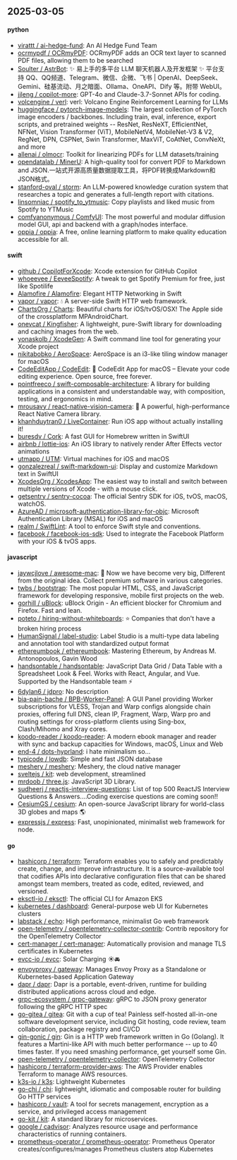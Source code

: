 ## 2025-03-05

#### python
* [virattt / ai-hedge-fund](https://github.com/virattt/ai-hedge-fund): An AI Hedge Fund Team
* [ocrmypdf / OCRmyPDF](https://github.com/ocrmypdf/OCRmyPDF): OCRmyPDF adds an OCR text layer to scanned PDF files, allowing them to be searched
* [Soulter / AstrBot](https://github.com/Soulter/AstrBot): ✨ 易上手的多平台 LLM 聊天机器人及开发框架 ✨ 平台支持 QQ、QQ频道、Telegram、微信、企微、飞书 | OpenAI、DeepSeek、Gemini、硅基流动、月之暗面、Ollama、OneAPI、Dify 等。附带 WebUI。
* [jjleng / copilot-more](https://github.com/jjleng/copilot-more): GPT-4o and Claude-3.7-Sonnet APIs for coding.
* [volcengine / verl](https://github.com/volcengine/verl): verl: Volcano Engine Reinforcement Learning for LLMs
* [huggingface / pytorch-image-models](https://github.com/huggingface/pytorch-image-models): The largest collection of PyTorch image encoders / backbones. Including train, eval, inference, export scripts, and pretrained weights -- ResNet, ResNeXT, EfficientNet, NFNet, Vision Transformer (ViT), MobileNetV4, MobileNet-V3 & V2, RegNet, DPN, CSPNet, Swin Transformer, MaxViT, CoAtNet, ConvNeXt, and more
* [allenai / olmocr](https://github.com/allenai/olmocr): Toolkit for linearizing PDFs for LLM datasets/training
* [opendatalab / MinerU](https://github.com/opendatalab/MinerU): A high-quality tool for convert PDF to Markdown and JSON.一站式开源高质量数据提取工具，将PDF转换成Markdown和JSON格式。
* [stanford-oval / storm](https://github.com/stanford-oval/storm): An LLM-powered knowledge curation system that researches a topic and generates a full-length report with citations.
* [linsomniac / spotify_to_ytmusic](https://github.com/linsomniac/spotify_to_ytmusic): Copy playlists and liked music from Spotify to YTMusic
* [comfyanonymous / ComfyUI](https://github.com/comfyanonymous/ComfyUI): The most powerful and modular diffusion model GUI, api and backend with a graph/nodes interface.
* [oppia / oppia](https://github.com/oppia/oppia): A free, online learning platform to make quality education accessible for all.

#### swift
* [github / CopilotForXcode](https://github.com/github/CopilotForXcode): Xcode extension for GitHub Copilot
* [whoeevee / EeveeSpotify](https://github.com/whoeevee/EeveeSpotify): A tweak to get Spotify Premium for free, just like Spotilife
* [Alamofire / Alamofire](https://github.com/Alamofire/Alamofire): Elegant HTTP Networking in Swift
* [vapor / vapor](https://github.com/vapor/vapor): 💧 A server-side Swift HTTP web framework.
* [ChartsOrg / Charts](https://github.com/ChartsOrg/Charts): Beautiful charts for iOS/tvOS/OSX! The Apple side of the crossplatform MPAndroidChart.
* [onevcat / Kingfisher](https://github.com/onevcat/Kingfisher): A lightweight, pure-Swift library for downloading and caching images from the web.
* [yonaskolb / XcodeGen](https://github.com/yonaskolb/XcodeGen): A Swift command line tool for generating your Xcode project
* [nikitabobko / AeroSpace](https://github.com/nikitabobko/AeroSpace): AeroSpace is an i3-like tiling window manager for macOS
* [CodeEditApp / CodeEdit](https://github.com/CodeEditApp/CodeEdit): 📝 CodeEdit App for macOS – Elevate your code editing experience. Open source, free forever.
* [pointfreeco / swift-composable-architecture](https://github.com/pointfreeco/swift-composable-architecture): A library for building applications in a consistent and understandable way, with composition, testing, and ergonomics in mind.
* [mrousavy / react-native-vision-camera](https://github.com/mrousavy/react-native-vision-camera): 📸 A powerful, high-performance React Native Camera library.
* [khanhduytran0 / LiveContainer](https://github.com/khanhduytran0/LiveContainer): Run iOS app without actually installing it!
* [buresdv / Cork](https://github.com/buresdv/Cork): A fast GUI for Homebrew written in SwiftUI
* [airbnb / lottie-ios](https://github.com/airbnb/lottie-ios): An iOS library to natively render After Effects vector animations
* [utmapp / UTM](https://github.com/utmapp/UTM): Virtual machines for iOS and macOS
* [gonzalezreal / swift-markdown-ui](https://github.com/gonzalezreal/swift-markdown-ui): Display and customize Markdown text in SwiftUI
* [XcodesOrg / XcodesApp](https://github.com/XcodesOrg/XcodesApp): The easiest way to install and switch between multiple versions of Xcode - with a mouse click.
* [getsentry / sentry-cocoa](https://github.com/getsentry/sentry-cocoa): The official Sentry SDK for iOS, tvOS, macOS, watchOS.
* [AzureAD / microsoft-authentication-library-for-objc](https://github.com/AzureAD/microsoft-authentication-library-for-objc): Microsoft Authentication Library (MSAL) for iOS and macOS
* [realm / SwiftLint](https://github.com/realm/SwiftLint): A tool to enforce Swift style and conventions.
* [facebook / facebook-ios-sdk](https://github.com/facebook/facebook-ios-sdk): Used to integrate the Facebook Platform with your iOS & tvOS apps.

#### javascript
* [jaywcjlove / awesome-mac](https://github.com/jaywcjlove/awesome-mac):  Now we have become very big, Different from the original idea. Collect premium software in various categories.
* [twbs / bootstrap](https://github.com/twbs/bootstrap): The most popular HTML, CSS, and JavaScript framework for developing responsive, mobile first projects on the web.
* [gorhill / uBlock](https://github.com/gorhill/uBlock): uBlock Origin - An efficient blocker for Chromium and Firefox. Fast and lean.
* [poteto / hiring-without-whiteboards](https://github.com/poteto/hiring-without-whiteboards): ⭐️ Companies that don't have a broken hiring process
* [HumanSignal / label-studio](https://github.com/HumanSignal/label-studio): Label Studio is a multi-type data labeling and annotation tool with standardized output format
* [ethereumbook / ethereumbook](https://github.com/ethereumbook/ethereumbook): Mastering Ethereum, by Andreas M. Antonopoulos, Gavin Wood
* [handsontable / handsontable](https://github.com/handsontable/handsontable): JavaScript Data Grid / Data Table with a Spreadsheet Look & Feel. Works with React, Angular, and Vue. Supported by the Handsontable team ⚡
* [6dylan6 / jdpro](https://github.com/6dylan6/jdpro): No description
* [bia-pain-bache / BPB-Worker-Panel](https://github.com/bia-pain-bache/BPB-Worker-Panel): A GUI Panel providing Worker subscriptions for VLESS, Trojan and Warp configs alongside chain proxies, offering full DNS, clean IP, Fragment, Warp, Warp pro and routing settings for cross-platform clients using Sing-box, Clash/Mihomo and Xray cores.
* [koodo-reader / koodo-reader](https://github.com/koodo-reader/koodo-reader): A modern ebook manager and reader with sync and backup capacities for Windows, macOS, Linux and Web
* [end-4 / dots-hyprland](https://github.com/end-4/dots-hyprland): i hate minimalism so...
* [typicode / lowdb](https://github.com/typicode/lowdb): Simple and fast JSON database
* [meshery / meshery](https://github.com/meshery/meshery): Meshery, the cloud native manager
* [sveltejs / kit](https://github.com/sveltejs/kit): web development, streamlined
* [mrdoob / three.js](https://github.com/mrdoob/three.js): JavaScript 3D Library.
* [sudheerj / reactjs-interview-questions](https://github.com/sudheerj/reactjs-interview-questions): List of top 500 ReactJS Interview Questions & Answers....Coding exercise questions are coming soon!!
* [CesiumGS / cesium](https://github.com/CesiumGS/cesium): An open-source JavaScript library for world-class 3D globes and maps 🌎
* [expressjs / express](https://github.com/expressjs/express): Fast, unopinionated, minimalist web framework for node.

#### go
* [hashicorp / terraform](https://github.com/hashicorp/terraform): Terraform enables you to safely and predictably create, change, and improve infrastructure. It is a source-available tool that codifies APIs into declarative configuration files that can be shared amongst team members, treated as code, edited, reviewed, and versioned.
* [eksctl-io / eksctl](https://github.com/eksctl-io/eksctl): The official CLI for Amazon EKS
* [kubernetes / dashboard](https://github.com/kubernetes/dashboard): General-purpose web UI for Kubernetes clusters
* [labstack / echo](https://github.com/labstack/echo): High performance, minimalist Go web framework
* [open-telemetry / opentelemetry-collector-contrib](https://github.com/open-telemetry/opentelemetry-collector-contrib): Contrib repository for the OpenTelemetry Collector
* [cert-manager / cert-manager](https://github.com/cert-manager/cert-manager): Automatically provision and manage TLS certificates in Kubernetes
* [evcc-io / evcc](https://github.com/evcc-io/evcc): Solar Charging ☀️🚘
* [envoyproxy / gateway](https://github.com/envoyproxy/gateway): Manages Envoy Proxy as a Standalone or Kubernetes-based Application Gateway
* [dapr / dapr](https://github.com/dapr/dapr): Dapr is a portable, event-driven, runtime for building distributed applications across cloud and edge.
* [grpc-ecosystem / grpc-gateway](https://github.com/grpc-ecosystem/grpc-gateway): gRPC to JSON proxy generator following the gRPC HTTP spec
* [go-gitea / gitea](https://github.com/go-gitea/gitea): Git with a cup of tea! Painless self-hosted all-in-one software development service, including Git hosting, code review, team collaboration, package registry and CI/CD
* [gin-gonic / gin](https://github.com/gin-gonic/gin): Gin is a HTTP web framework written in Go (Golang). It features a Martini-like API with much better performance -- up to 40 times faster. If you need smashing performance, get yourself some Gin.
* [open-telemetry / opentelemetry-collector](https://github.com/open-telemetry/opentelemetry-collector): OpenTelemetry Collector
* [hashicorp / terraform-provider-aws](https://github.com/hashicorp/terraform-provider-aws): The AWS Provider enables Terraform to manage AWS resources.
* [k3s-io / k3s](https://github.com/k3s-io/k3s): Lightweight Kubernetes
* [go-chi / chi](https://github.com/go-chi/chi): lightweight, idiomatic and composable router for building Go HTTP services
* [hashicorp / vault](https://github.com/hashicorp/vault): A tool for secrets management, encryption as a service, and privileged access management
* [go-kit / kit](https://github.com/go-kit/kit): A standard library for microservices.
* [google / cadvisor](https://github.com/google/cadvisor): Analyzes resource usage and performance characteristics of running containers.
* [prometheus-operator / prometheus-operator](https://github.com/prometheus-operator/prometheus-operator): Prometheus Operator creates/configures/manages Prometheus clusters atop Kubernetes
